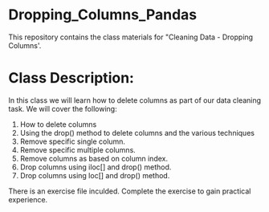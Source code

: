 # Dropping_Columns_Pandas
This repository contains the class materials for "Cleaning Data - Dropping Columns'. 
# Class Description:
In this class we will learn how to delete columns as part of our data cleaning task. We will cover the following:

1. How to delete columns
2. Using the drop() method to delete columns and the various techniques
3. Remove specific single column.
4. Remove specific multiple columns.
5. Remove columns as based on column index.
6. Drop columns using iloc[] and drop() method.
7. Drop columns using loc[] and drop() method.

There is an exercise file inculded. Complete the exercise to gain practical experience.
